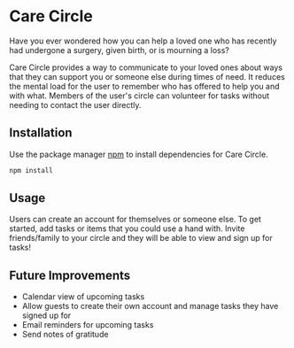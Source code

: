 # Care Circle

Have you ever wondered how you can help a loved one who has recently had undergone a surgery, given birth, or is mourning a loss? 

Care Circle provides a way to communicate to your loved ones about ways that they can support you or someone else during times of need. It reduces the mental load for the user to remember who has offered to help you and with what. Members of the user's circle can volunteer for tasks without needing to contact the user directly.

## Installation

Use the package manager [npm](https://pip.pypa.io/en/stable/) to install dependencies for Care Circle.

```bash
npm install
```

## Usage

Users can create an account for themselves or someone else. To get started, add tasks or items that you could use a hand with. Invite friends/family to your circle and they will be able to view and sign up for tasks! 

## Future Improvements
- Calendar view of upcoming tasks
- Allow guests to create their own account and manage tasks they have signed up for
- Email reminders for upcoming tasks
- Send notes of gratitude
